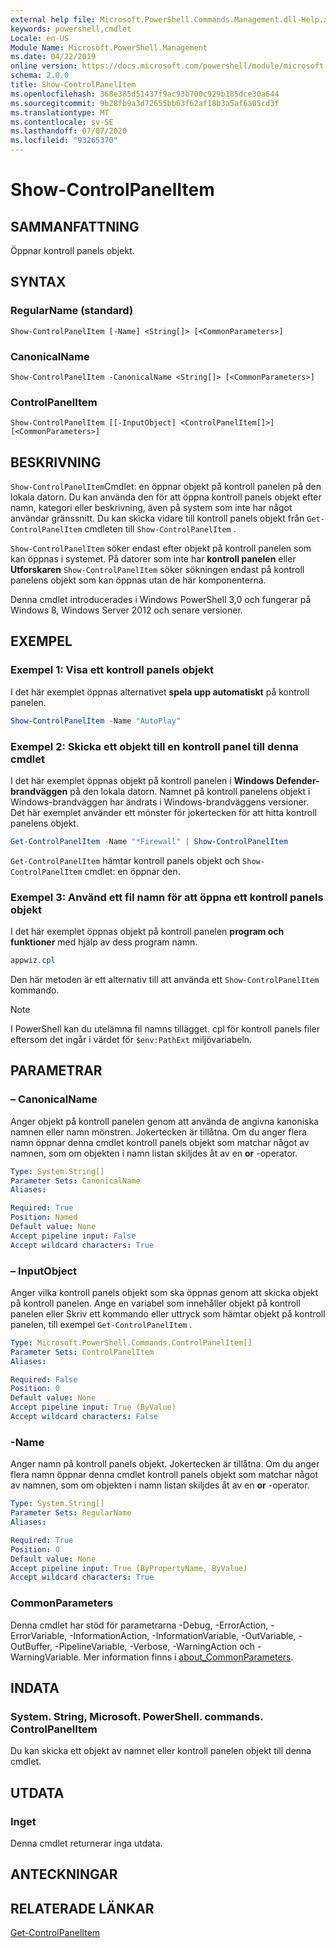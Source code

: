 ```yaml
---
external help file: Microsoft.PowerShell.Commands.Management.dll-Help.xml
keywords: powershell,cmdlet
Locale: en-US
Module Name: Microsoft.PowerShell.Management
ms.date: 04/22/2019
online version: https://docs.microsoft.com/powershell/module/microsoft.powershell.management/show-controlpanelitem?view=powershell-5.1&WT.mc_id=ps-gethelp
schema: 2.0.0
title: Show-ControlPanelItem
ms.openlocfilehash: 368e385d51437f9ac93b700c929b185dce30a644
ms.sourcegitcommit: 9b28fb9a3d72655bb63f62af18b3a5af6a05cd3f
ms.translationtype: MT
ms.contentlocale: sv-SE
ms.lasthandoff: 07/07/2020
ms.locfileid: "93265370"
---
```

# Show-ControlPanelItem

## SAMMANFATTNING
Öppnar kontroll panels objekt.

## SYNTAX

### RegularName (standard)

```
Show-ControlPanelItem [-Name] <String[]> [<CommonParameters>]
```

### CanonicalName

```
Show-ControlPanelItem -CanonicalName <String[]> [<CommonParameters>]
```

### ControlPanelItem

```
Show-ControlPanelItem [[-InputObject] <ControlPanelItem[]>] [<CommonParameters>]
```

## BESKRIVNING

`Show-ControlPanelItem`Cmdlet: en öppnar objekt på kontroll panelen på den lokala datorn. Du kan använda den för att öppna kontroll panels objekt efter namn, kategori eller beskrivning, även på system som inte har något användar gränssnitt. Du kan skicka vidare till kontroll panels objekt från `Get-ControlPanelItem` cmdleten till `Show-ControlPanelItem` .

`Show-ControlPanelItem` söker endast efter objekt på kontroll panelen som kan öppnas i systemet. På datorer som inte har **kontroll panelen** eller **Utforskaren** `Show-ControlPanelItem` söker sökningen endast på kontroll panelens objekt som kan öppnas utan de här komponenterna.

Denna cmdlet introducerades i Windows PowerShell 3,0 och fungerar på Windows 8, Windows Server 2012 och senare versioner.

## EXEMPEL

### Exempel 1: Visa ett kontroll panels objekt

I det här exemplet öppnas alternativet **spela upp automatiskt** på kontroll panelen.

```powershell
Show-ControlPanelItem -Name "AutoPlay"
```

### Exempel 2: Skicka ett objekt till en kontroll panel till denna cmdlet

I det här exemplet öppnas objekt på kontroll panelen i **Windows Defender-brandväggen** på den lokala datorn.
Namnet på kontroll panelens objekt i Windows-brandväggen har ändrats i Windows-brandväggens versioner. Det här exemplet använder ett mönster för jokertecken för att hitta kontroll panelens objekt.

```powershell
Get-ControlPanelItem -Name "*Firewall" | Show-ControlPanelItem
```

`Get-ControlPanelItem` hämtar kontroll panels objekt och `Show-ControlPanelItem` cmdlet: en öppnar den.

### Exempel 3: Använd ett fil namn för att öppna ett kontroll panels objekt

I det här exemplet öppnas objekt på kontroll panelen **program och funktioner** med hjälp av dess program namn.

```powershell
appwiz.cpl
```

Den här metoden är ett alternativ till att använda ett `Show-ControlPanelItem` kommando.

> [!NOTE]
> I PowerShell kan du utelämna fil namns tillägget. cpl för kontroll panels filer eftersom det ingår i värdet för `$env:PathExt` miljövariabeln.

## PARAMETRAR

### – CanonicalName

Anger objekt på kontroll panelen genom att använda de angivna kanoniska namnen eller namn mönstren. Jokertecken är tillåtna. Om du anger flera namn öppnar denna cmdlet kontroll panels objekt som matchar något av namnen, som om objekten i namn listan skiljdes åt av en **or** -operator.

```yaml
Type: System.String[]
Parameter Sets: CanonicalName
Aliases:

Required: True
Position: Named
Default value: None
Accept pipeline input: False
Accept wildcard characters: True
```

### – InputObject

Anger vilka kontroll panels objekt som ska öppnas genom att skicka objekt på kontroll panelen. Ange en variabel som innehåller objekt på kontroll panelen eller Skriv ett kommando eller uttryck som hämtar objekt på kontroll panelen, till exempel `Get-ControlPanelItem` .

```yaml
Type: Microsoft.PowerShell.Commands.ControlPanelItem[]
Parameter Sets: ControlPanelItem
Aliases:

Required: False
Position: 0
Default value: None
Accept pipeline input: True (ByValue)
Accept wildcard characters: False
```

### -Name

Anger namn på kontroll panels objekt. Jokertecken är tillåtna. Om du anger flera namn öppnar denna cmdlet kontroll panels objekt som matchar något av namnen, som om objekten i namn listan skiljdes åt av en **or** -operator.

```yaml
Type: System.String[]
Parameter Sets: RegularName
Aliases:

Required: True
Position: 0
Default value: None
Accept pipeline input: True (ByPropertyName, ByValue)
Accept wildcard characters: True
```

### CommonParameters

Denna cmdlet har stöd för parametrarna -Debug, -ErrorAction, -ErrorVariable, -InformationAction, -InformationVariable, -OutVariable, -OutBuffer, -PipelineVariable, -Verbose, -WarningAction och -WarningVariable. Mer information finns i [about_CommonParameters](https://go.microsoft.com/fwlink/?LinkID=113216).

## INDATA

### System. String, Microsoft. PowerShell. commands. ControlPanelItem

Du kan skicka ett objekt av namnet eller kontroll panelen objekt till denna cmdlet.

## UTDATA

### Inget

Denna cmdlet returnerar inga utdata.

## ANTECKNINGAR

## RELATERADE LÄNKAR

[Get-ControlPanelItem](Get-ControlPanelItem.md)
